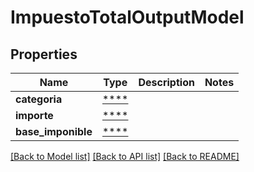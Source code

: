 # ImpuestoTotalOutputModel

## Properties
Name | Type | Description | Notes
------------ | ------------- | ------------- | -------------
**categoria** | [****](.md) |  | 
**importe** | [****](.md) |  | 
**base_imponible** | [****](.md) |  | 

[[Back to Model list]](../../README.md#documentation-for-models) [[Back to API list]](../../README.md#documentation-for-api-endpoints) [[Back to README]](../../README.md)

